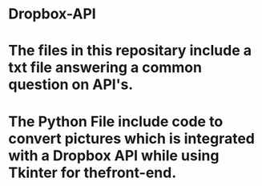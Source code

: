 # Dropbox-API

#  The files in this repositary include a txt file answering a common question on API's.

# The Python File include code to convert pictures which is integrated with a Dropbox API while using Tkinter for thefront-end.
